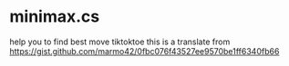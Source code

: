 # minimax.cs
help you to find best move tiktoktoe
this is a translate from https://gist.github.com/marmo42/0fbc076f43527ee9570be1ff6340fb66
